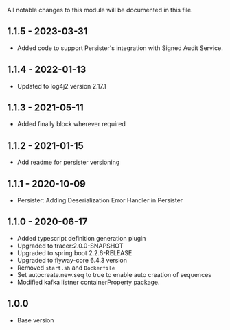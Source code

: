 
All notable changes to this module will be documented in this file.

## 1.1.5 - 2023-03-31
- Added code to support Persister's integration with Signed Audit Service.

## 1.1.4 - 2022-01-13
- Updated to log4j2 version 2.17.1

## 1.1.3 - 2021-05-11

-  Added finally block wherever required

## 1.1.2 - 2021-01-15

-  Add readme for persister versioning 

## 1.1.1 - 2020-10-09

- Persister: Adding Deserialization Error Handler in Persister

## 1.1.0 - 2020-06-17

- Added typescript definition generation plugin
- Upgraded to tracer:2.0.0-SNAPSHOT
- Upgraded to spring boot 2.2.6-RELEASE
- Upgraded to flyway-core 6.4.3 version
- Removed `start.sh` and `Dockerfile`
- Set autocreate.new.seq to true to enable auto creation of sequences
- Modified kafka listner containerProperty package.

## 1.0.0

- Base version
